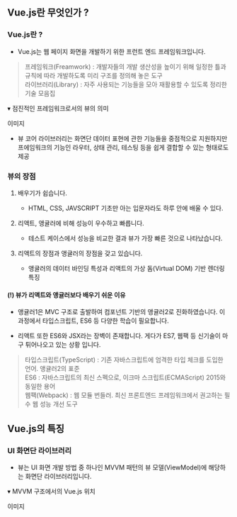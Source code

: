 ## Vue.js란 무엇인가 ?

### Vue.js란 ?

* Vue.js는 웹 페이지 화면을 개발하기 위한 프런트 엔드 프레임워크입니다.

> 프레임워크(Freamwork) : 개발자들의 개발 생산성을 높이기 위해 일정한 틀과 규칙에 따라 개발하도록 미리 구조를 정의해 놓은 도구 <br />
> 라이브러리(Library) : 자주 사용되는 기능들을 모아 재활용할 수 있도록 정리한 기술 모음집

▾ 점진적인 프레임워크로서의 뷰의 의미

이미지

* 뷰 코어 라이브러리는 화면단 데이터 표현에 관한 기능들을 중점적으로 지원하지만 프에임워크의 기능인 라우터, 상태 관리, 테스팅 등을 쉽게 결합할 수 있는 형태로도 제공

### 뷰의 장점

1. 배우기가 쉽습니다.
    - HTML, CSS, JAVSCRIPT 기초만 아는 입문자라도 하루 안에 배울 수 있다.

2. 리액트, 앵귤러에 비해 성능이 우수하고 빠릅니다.
    - 테스트 케이스에서 성능을 비교한 결과 뷰가 가장 빠른 것으로 나타났습니다.

3. 리액트의 장점과 앵귤러의 장점을 갖고 있습니다.
    - 앵귤러의 데이터 바인딩 특성과 리액트의 가상 돔(Virtual DOM) 기반 렌더링 특징

#### (!) 뷰가 리액트와 앵귤러보다 배우기 쉬운 이유

* 앵귤러1은 MVC 구조로 출발하여 컴포넌트 기반의 앵귤러2로 진화하였습니다. 이 과정에서 타입스크립트, ES6 등 다양한 학습이 필요합니다.

* 리액트 또한 ES6와 JSX라는 장벽이 존재합니다. 게다가 ES7, 웹팩 등 신기술이 마구 튀어나오고 있는 상황 입니다.

> 타입스크립트(TypeScript) : 기존 자바스크립트에 엄격한 타입 체크를 도입한 언어. 앵귤러2의 표준<br />
> ES6 : 자바스크립트의 최신 스펙으로, 이크마 스크립트(ECMAScript) 2015와 동일한 용어<br />
> 웹팩(Webpack) : 웹 모듈 번들러. 최신 프론트엔드 프레임워크에서 권고하는 필수 웹 성능 개선 도구

## Vue.js의 특징

### UI 화면단 라이브러리

* 뷰는 UI 화면 개발 방법 중 하나인 MVVM 패턴의 뷰 모델(ViewModel)에 해당하는 화면단 라이브러리입니다.

▾ MVVM 구조에서의 Vue.js 위치

이미지

